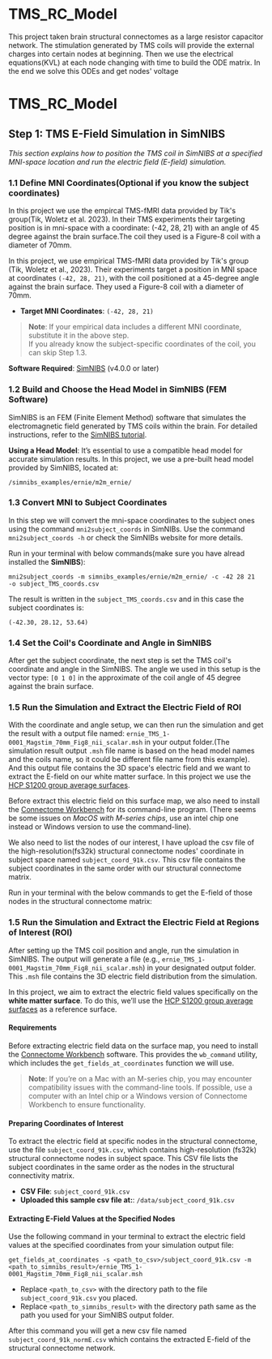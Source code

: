 # TMS_RC_Model
This project taken brain structural connectomes as a large resistor capacitor network. The stimulation generated by TMS coils will provide the external charges into certain nodes at beginning. Then we use the electrical equations(KVL) at each node changing with time to build the ODE matrix. In the end we solve this ODEs and get nodes' voltage 

# TMS_RC_Model

## Step 1: TMS E-Field Simulation in SimNIBS

*This section explains how to position the TMS coil in SimNIBS at a specified MNI-space location and run the electric field (E-field) simulation.*

### 1.1 Define MNI Coordinates(Optional if you know the subject coordinates)
In this project we use the empircal TMS-fMRI data provided by Tik's group(Tik, Woletz et al. 2023). 
In their TMS experiments their targeting position is in mni-space with a coordinate: (-42, 28, 21) with an angle of 45 degree against the brain surface.The coil they used is a Figure-8 coil with a diameter of 70mm.


In this project, we use empirical TMS-fMRI data provided by Tik's group (Tik, Woletz et al., 2023). Their experiments target a position in MNI space at coordinates `(-42, 28, 21)`, with the coil positioned at a 45-degree angle against the brain surface. They used a Figure-8 coil with a diameter of 70mm.

- **Target MNI Coordinates**: `(-42, 28, 21)`

> **Note**: If your empirical data includes a different MNI coordinate, substitute it in the above step.  
> If you already know the subject-specific coordinates of the coil, you can skip Step 1.3.

**Software Required**: [SimNIBS](https://simnibs.github.io/simnibs/) (v4.0.0 or later)

### 1.2 Build and Choose the Head Model in SimNIBS (FEM Software)

SimNIBS is an FEM (Finite Element Method) software that simulates the electromagnetic field generated by TMS coils within the brain. For detailed instructions, refer to the [SimNIBS tutorial](https://simnibs.github.io/simnibs/build/html/tutorial/tutorial.html).

**Using a Head Model**: It’s essential to use a compatible head model for accurate simulation results. In this project, we use a pre-built head model provided by SimNIBS, located at:

```shell
/simnibs_examples/ernie/m2m_ernie/
```


### 1.3 Convert MNI to Subject Coordinates
In this step we will convert the mni-space coordinates to the subject ones using the command `mni2subject_coords` in SimNIBs. Use the command `mni2subject_coords -h` or check the SimNIBs website for more details.

Run in your terminal with below commands(make sure you have alread installed the **SimNIBS**):
```shell
mni2subject_coords -m simnibs_examples/ernie/m2m_ernie/ -c -42 28 21  -o subject_TMS_coords.csv
```

The result is written in the `subject_TMS_coords.csv` and in this case the subject coordinates is:  
```shell
(-42.30, 28.12, 53.64)
```


### 1.4 Set the Coil's Coordinate and Angle in SimNIBS
After get the subject coordinate, the next step is set the TMS coil's coordinate and angle in the SimNIBS. The angle we used in this setup is the vector type: `[0 1 0]` in the approximate of the coil angle of 45 degree against the brain surface.


### 1.5 Run the Simulation and Extract the Electric Field of ROI  
With the coordinate and angle setup, we can then run the simulation and get the result with a output file named: `ernie_TMS_1-0001_Magstim_70mm_Fig8_nii_scalar.msh` in your output folder.(The simulation result output `.msh` file name is based on the head model names and the coils name, so it could be different file name from this example).
And this output file contains the 3D space's electric field and we want to extract the E-field on our white matter surface. In this project we use the [HCP S1200 group average surfaces](https://www.humanconnectome.org/study/hcp-young-adult/article/s1200-group-average-data-release).

Before extract this electric field on this surface map, we also need to install the [Connectome Workbench](https://www.humanconnectome.org/software/get-connectome-workbench) for its command-line program.
(There seems be some issues on *MacOS with M-series chips*, use an intel chip one instead or Windows version to use the command-line).

We also need to list the nodes of our interest, I have upload the csv file of the high-resolution(fs32k) structural connectome nodes' coordinate in subject space named `subject_coord_91k.csv`. This csv file contains the subject coordinates in the same order with our structural connectome matrix.

Run in your terminal with the below commands to get the E-field of those nodes in the structural connectome matrix:


### 1.5 Run the Simulation and Extract the Electric Field at Regions of Interest (ROI)

After setting up the TMS coil position and angle, run the simulation in SimNIBS. The output will generate a file (e.g., `ernie_TMS_1-0001_Magstim_70mm_Fig8_nii_scalar.msh`) in your designated output folder. This `.msh` file contains the 3D electric field distribution from the simulation.

In this project, we aim to extract the electric field values specifically on the **white matter surface**. To do this, we’ll use the [HCP S1200 group average surfaces](https://www.humanconnectome.org/study/hcp-young-adult/article/s1200-group-average-data-r...) as a reference surface.

#### Requirements

Before extracting electric field data on the surface map, you need to install the [Connectome Workbench](https://www.humanconnectome.org/software/get-connectome-workbench) software. This provides the `wb_command` utility, which includes the `get_fields_at_coordinates` function we will use.

> **Note**: If you’re on a Mac with an M-series chip, you may encounter compatibility issues with the command-line tools. If possible, use a computer with an Intel chip or a Windows version of Connectome Workbench to ensure functionality.

#### Preparing Coordinates of Interest

To extract the electric field at specific nodes in the structural connectome, use the file `subject_coord_91k.csv`, which contains high-resolution (fs32k) structural connectome nodes in subject space. This CSV file lists the subject coordinates in the same order as the nodes in the structural connectivity matrix.

- **CSV File**: `subject_coord_91k.csv`
- **Uploaded this sample csv file at:**: `/data/subject_coord_91k.csv`

#### Extracting E-Field Values at the Specified Nodes

Use the following command in your terminal to extract the electric field values at the specified coordinates from your simulation output file:

```shell
get_fields_at_coordinates -s <path_to_csv>/subject_coord_91k.csv -m <path_to_simnibs_result>/ernie_TMS_1-0001_Magstim_70mm_Fig8_nii_scalar.msh
```

- Replace `<path_to_csv>` with the directory path to the file `subject_coord_91k.csv` you placed.
- Replace `<path_to_simnibs_result>` with the directory path same as the path you used for your SimNIBS output folder.

After this command you will get a new csv file named `subject_coord_91k_normE.csv` which contains the extracted E-field of the structural connectome network.


